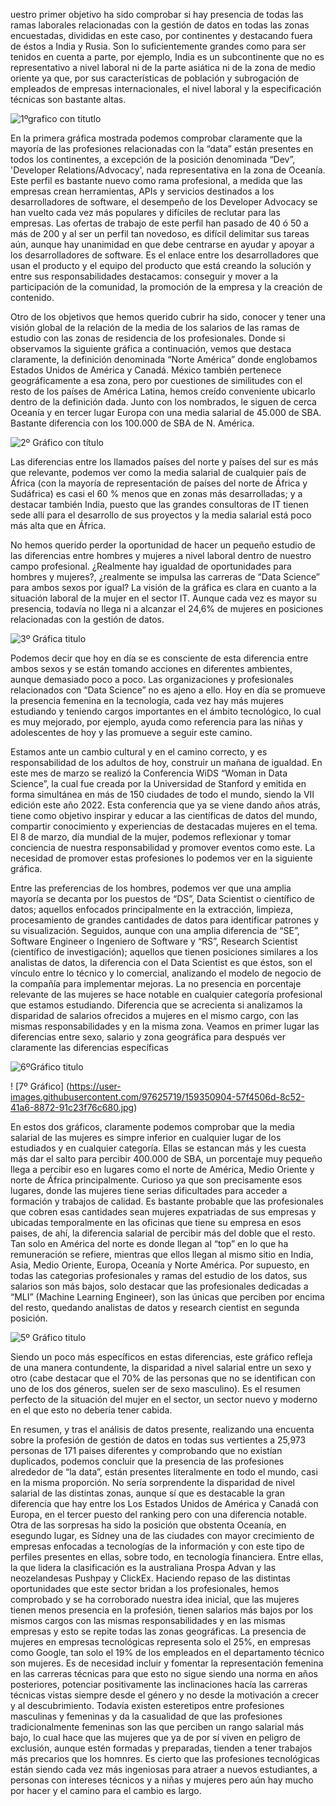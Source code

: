 uestro primer objetivo ha sido comprobar si hay presencia de todas las ramas laborales relacionadas con la gestión de datos en todas las zonas encuestadas, divididas en este caso, por continentes y destacando fuera de éstos a India y Rusia. Son lo suficientemente grandes como para ser tenidos en cuenta a parte, por ejemplo, India es un subcontinente que no es representativo a nivel laboral ni de la parte asiática ni de la zona de medio oriente ya que, por sus características de población y subrogación de empleados de empresas internacionales, el nivel laboral y la especificación técnicas son bastante altas.


![1ºgrafico con titutlo](https://user-images.githubusercontent.com/97625719/159349611-0887dc51-7c89-40d6-8724-092d7954cd18.jpg)


En la primera gráfica mostrada podemos comprobar claramente que la mayoría de las profesiones relacionadas con la “data” están presentes en todos los continentes, a excepción de la posición denominada “Dev”, 'Developer Relations/Advocacy', nada representativa en la zona de Oceanía. Este perfil es bastante nuevo como rama profesional, a medida que las empresas crean herramientas, APIs y servicios destinados a los desarrolladores de software, el desempeño de los Developer Advocacy se han vuelto cada vez más populares y difíciles de reclutar para las empresas. Las ofertas de trabajo de este perfil han pasado de 40 ó 50 a más de 200 y al ser un perfil tan novedoso, es difícil delimitar sus tareas aún, aunque hay unanimidad en que debe centrarse en ayudar y apoyar a los desarrolladores de software. Es el enlace entre los desarrolladores que usan el producto y el equipo del producto que está creando la solución y entre sus responsabilidades destacamos: conseguir y mover a la participación de la comunidad, la promoción de la empresa y la creación de contenido.

Otro de los objetivos que hemos querido cubrir ha sido, conocer y tener una visión global de la relación de la media de los salarios de las ramas de estudio con las zonas de residencia de los profesionales. Donde si observamos la siguiente gráfica a continuación, vemos que destaca claramente, la definición denominada “Norte América” donde englobamos Estados Unidos de América y Canadá. México también pertenece geográficamente a esa zona, pero por cuestiones de similitudes con el resto de los países de América Latina, hemos creído conveniente ubicarlo dentro de la definición dada. Junto con los nombrados, le siguen de cerca Oceanía y en tercer lugar Europa con una media salarial de 45.000 de SBA. Bastante diferencia con los 100.000 de SBA de N. América. 

![2º Gráfico con título](https://user-images.githubusercontent.com/97625719/159350080-d3980735-30e2-4e68-8f6c-d1094047f2d1.jpg)

Las diferencias entre los llamados países del norte y países del sur es más que relevante, podemos ver como la media salarial de cualquier país de África (con la mayoría de representación de países del norte de África y Sudáfrica) es casi el 60 % menos que en zonas más desarrolladas; y a destacar también India, puesto que las grandes consultoras de IT tienen sede allí para el desarrollo de sus proyectos y la media salarial está poco más alta que en África.

No hemos querido perder la oportunidad de hacer un pequeño estudio de las diferencias entre hombres y mujeres a nivel laboral dentro de nuestro campo profesional. ¿Realmente hay igualdad de oportunidades para hombres y mujeres?, ¿realmente se impulsa las carreras de “Data Science” para ambos sexos por igual? La visión de la gráfica es clara en cuanto a la situación laboral de la mujer en el sector IT. Aunque cada vez es mayor su presencia, todavía no llega ni a alcanzar el 24,6% de mujeres en posiciones relacionadas con la gestión de datos. 

![3º Gráfica titulo](https://user-images.githubusercontent.com/97625719/159350451-20bac25b-d091-46c7-87d2-93a7ac3d8e60.jpg)

Podemos decir que hoy en día se es consciente de esta diferencia entre ambos sexos y se están tomando acciones en diferentes ambientes, aunque demasiado poco a poco. Las organizaciones y profesionales relacionados con “Data Science” no es ajeno a ello. Hoy en día se promueve la presencia femenina en la tecnología, cada vez hay más mujeres estudiando y teniendo cargos importantes en el ámbito tecnológico, lo cual es muy mejorado, por ejemplo, ayuda como referencia para las niñas y adolescentes de hoy y las promueve a seguir este camino.

Estamos ante un cambio cultural y en el camino correcto, y es responsabilidad de los adultos de hoy, construir un mañana de igualdad. En este mes de marzo se realizó la Conferencia WiDS “Woman in Data Science”, la cual fue creada por la Universidad de Stanford y emitida en forma simultánea en más de 150 ciudades de todo el mundo, siendo la VII edición este año 2022. Esta conferencia que ya se viene dando años atrás, tiene como objetivo inspirar y educar a las científicas de datos del mundo, compartir conocimiento y experiencias de destacadas mujeres en el tema. El 8 de marzo, día mundial de la mujer, podemos reflexionar y tomar conciencia de nuestra responsabilidad y promover eventos como este. La necesidad de promover estas profesiones lo podemos ver en la siguiente gráfica.

Entre las preferencias de los hombres, podemos ver que una amplia mayoría se decanta por los puestos de “DS”, Data Scientist o científico de datos; aquellos enfocados principalmente en la extracción, limpieza, procesamiento de grandes cantidades de datos para identificar patrones y su visualización. Seguidos, aunque con una amplia diferencia de “SE”, Software Engineer o Ingeniero de Software y “RS”, Research Scientist (científico de investigación); aquellos que tienen posiciones similares a los analistas de datos, la diferencia con el Data Scientist es que éstos, son el vínculo entre lo técnico y lo comercial, analizando el modelo de negocio de la compañía para implementar mejoras. La no presencia en porcentaje relevante de las mujeres se hace notable en cualquier categoría profesional que estamos estudiando. Diferencia que se acrecienta si analizamos la disparidad de salarios ofrecidos a mujeres en el mismo cargo, con las mismas responsabilidades y en la misma zona. Veamos en primer lugar las diferencias entre sexo, salario y zona geográfica para después ver claramente las diferencias específicas

![6ºGráfico titulo](https://user-images.githubusercontent.com/97625719/159350927-52688c17-780a-4b3c-abdc-f2b4cd8da903.jpg)

! [7º Gráfico] (https://user-images.githubusercontent.com/97625719/159350904-57f4506d-8c52-41a6-8872-91c23f76c680.jpg)

En estos dos gráficos, claramente podemos comprobar que la media salarial de las mujeres es simpre inferior en cualquier lugar de los estudiados y en cualquier categoría. Ellas se estancan más y les cuesta más dar el salto para percibir 400.000 de SBA, un porcentaje muy pequeño llega a percibir eso en lugares como el norte de América, Medio Oriente y  norte de África principalmente. Curioso ya que son precisamente esos lugares, donde las mujeres tiene serias dificultades para acceder a formación y trabajos de calidad. Es bastante probable que las profesionales que cobren esas cantidades sean mujeres expatriadas de sus empresas y ubicadas temporalmente en las oficinas que tiene su empresa en esos paises, de ahí, la diferencia salarial de percibir más del doble que el resto. Tan solo en América del norte es donde llegan al “top” en lo que ha remuneración se refiere, mientras que ellos llegan al mismo sitio en India, Asia, Medio Oriente, Europa, Oceanía y Norte América. Por supuesto, en todas las categorias profesionales y  ramas del estudio de los datos, sus salarios son más bajos, solo destacar que las profesionales dedicadas a “MLI” (Machine Learning Engineer), son las únicas que perciben por encima del resto, quedando analistas de datos y research cientist en segunda posición.

![5º Gráfico titulo](https://user-images.githubusercontent.com/97625719/159351235-977e5481-2da8-4126-8037-f8e6a4fc3390.jpg)

Siendo un poco más específicos en estas diferencias, este gráfico refleja de una manera contundente, la disparidad a nivel salarial entre un sexo y otro (cabe destacar que el 70% de las personas que no se identifican con uno de los dos géneros, suelen ser de sexo masculino). Es el resumen perfecto de la situación del mujer en el sector, un sector nuevo y moderno en el que esto no debería tener cabida.

En resumen, y tras el análisis de datos presente, realizando una encuenta sobre la profesión de gestión de datos en todas sus vertientes a 25,973 personas de 171 paises diferentes y comprobando que no existían duplicados, podemos concluir que la presencia de las profesiones alrededor de “la data”, están presentes literalmente en todo el mundo, casi en la misma proporción. No sería sorprendente la disparidad de nivel salarial de las distintas zonas, aunque sí que es destacable la gran diferencia que hay entre los Los Estados Unidos de América y Canadá con Europa, en el tercer puesto del ranking pero con una diferencia notable. Otra de las sorpresas ha sido la posición que obstenta Oceanía, en esegundo lugar, es Sídney una de las ciudades con mayor crecimiento de empresas enfocadas a tecnologías de la información y con este tipo de perfiles presentes en ellas, sobre todo, en tecnología financiera. Entre ellas, la que lidera la clasificación es la australiana Prospa Advan y las neozelandesas Pushpay y ClickEx. Haciendo repaso de las distintas oportunidades que este sector bridan a los profesionales, hemos comprobado y se ha corroborado nuestra idea inicial, que las mujeres tienen menos presencia en la profesión, tienen salarios más bajos por los mismos cargos con las mismas responsabilidades y en las mismas empresas y esto se repite todas las zonas geográficas. La presencia de mujeres en empresas tecnológicas representa solo el 25%, en empresas como Google, tan solo el 19% de los empleados en el departamento técnico son mujeres. Es de necesidad incluir y fomentar la representación femenina en las carreras técnicas para que esto no sigue siendo una norma en años posteriores, potenciar positivamente las inclinaciones hacía las carreras técnicas vistas siempre desde el género y no desde la motivación a crecer y al descubrimiento. Todavía existen esteretipos entre profesiones masculinas y femeninas y da la casualidad de que las profesiones tradicionalmente femeninas son las que perciben un rango salarial más bajo, lo cual hace que las mujeres que ya de por sí viven en peligro de exclusión, aunque estén formadas y preparadas, tienden a tener trabajos más precarios que los homnres. Es cierto que las profesiones tecnológicas están siendo cada vez más ingeniosas para atraer a nuevos estudiantes, a personas con intereses técnicos y a niñas y mujeres pero aún hay mucho por hacer y el camino para el cambio es largo. 
